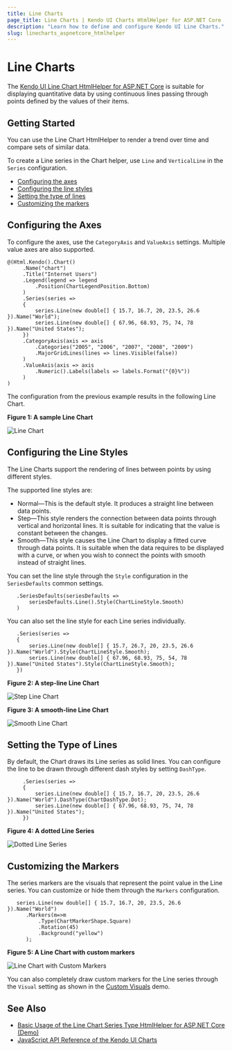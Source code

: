 ```yaml
---
title: Line Charts
page_title: Line Charts | Kendo UI Charts HtmlHelper for ASP.NET Core
description: "Learn how to define and configure Kendo UI Line Charts."
slug: linecharts_aspnetcore_htmlhelper
---
```


# Line Charts

The [Kendo UI Line Chart HtmlHelper for ASP.NET Core](https://demos.telerik.com/aspnet-core/line-charts/index) is suitable for displaying quantitative data by using continuous lines passing through points defined by the values of their items.

## Getting Started

You can use the Line Chart HtmlHelper to render a trend over time and compare sets of similar data.

To create a Line series in the Chart helper, use `Line` and `VerticalLine` in the `Series` configuration.

* [Configuring the axes](#configuring-the-axes)
* [Configuring the line styles](#configuring-the-line-styles)
* [Setting the type of lines](#setting-the-type-of-lines)
* [Customizing the markers](#customizing-the-markers)

## Configuring the Axes

To configure the axes, use the `CategoryAxis` and `ValueAxis` settings. Multiple value axes are also supported.

    @(Html.Kendo().Chart()
         .Name("chart")
         .Title("Internet Users")
         .Legend(legend => legend
             .Position(ChartLegendPosition.Bottom)
         )
         .Series(series =>
         {
             series.Line(new double[] { 15.7, 16.7, 20, 23.5, 26.6 }).Name("World");
             series.Line(new double[] { 67.96, 68.93, 75, 74, 78 }).Name("United States");
         })
         .CategoryAxis(axis => axis
             .Categories("2005", "2006", "2007", "2008", "2009")
             .MajorGridLines(lines => lines.Visible(false))
         )
         .ValueAxis(axis => axis
             .Numeric().Labels(labels => labels.Format("{0}%"))
         )
    )

The configuration from the previous example results in the following Line Chart.

**Figure 1: A sample Line Chart**

![Line Chart](images/chart-line.png)

## Configuring the Line Styles

The Line Charts support the rendering of lines between points by using different styles.

The supported line styles are:

* Normal&mdash;This is the default style. It produces a straight line between data points.
* Step&mdash;This style renders the connection between data points through vertical and horizontal lines. It is suitable for indicating that the value is constant between the changes.
* Smooth&mdash;This style causes the Line Chart to display a fitted curve through data points. It is suitable when the data requires to be displayed with a curve, or when you wish to connect the points with smooth instead of straight lines.

You can set the line style through the `Style` configuration in the `SeriesDefaults` common settings.

```
   .SeriesDefaults(seriesDefaults =>
       seriesDefaults.Line().Style(ChartLineStyle.Smooth)
   )
```

You can also set the line style for each Line series individually.

```
   .Series(series =>
   {
       series.Line(new double[] { 15.7, 26.7, 20, 23.5, 26.6 }).Name("World").Style(ChartLineStyle.Smooth);
       series.Line(new double[] { 67.96, 68.93, 75, 54, 78 }).Name("United States").Style(ChartLineStyle.Smooth);
   })
```

**Figure 2: A step-line Line Chart**

![Step Line Chart](images/chart-step-line.png)

**Figure 3: A smooth-line Line Chart**

![Smooth Line Chart](images/chart-smooth-line.png)

## Setting the Type of Lines

By default, the Chart draws its Line series as solid lines. You can configure the line to be drawn through different dash styles by setting `DashType`.

```
     .Series(series =>
     {
         series.Line(new double[] { 15.7, 16.7, 20, 23.5, 26.6 }).Name("World").DashType(ChartDashType.Dot);
         series.Line(new double[] { 67.96, 68.93, 75, 74, 78 }).Name("United States");
     })
```

**Figure 4: A dotted Line Series**

![Dotted Line Series](images/chart-dotted-line.png)

## Customizing the Markers

The series markers are the visuals that represent the point value in the Line series. You can customize or hide them through the `Markers` configuration.

```
   series.Line(new double[] { 15.7, 16.7, 20, 23.5, 26.6 }).Name("World")
      .Markers(m=>m
          .Type(ChartMarkerShape.Square)
          .Rotation(45)
          .Background("yellow")
      );
```

**Figure 5: A Line Chart with custom markers**

![Line Chart with Custom Markers](images/chart-line-markers.png)

You can also completely draw custom markers for the Line series through the `Visual` setting as shown in the [Custom Visuals](https://demos.telerik.com/aspnet-core/line-charts/visuals) demo.

## See Also

* [Basic Usage of the Line Chart Series Type HtmlHelper for ASP.NET Core (Demo)](https://demos.telerik.com/aspnet-core/line-charts/index)
* [JavaScript API Reference of the Kendo UI Charts](https://docs.telerik.com/kendo-ui/api/javascript/dataviz/ui/chart)
